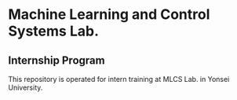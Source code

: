 # Machine Learning and Control Systems Lab.     
## Internship Program   
This repository is operated for intern training at MLCS Lab. in Yonsei University.

